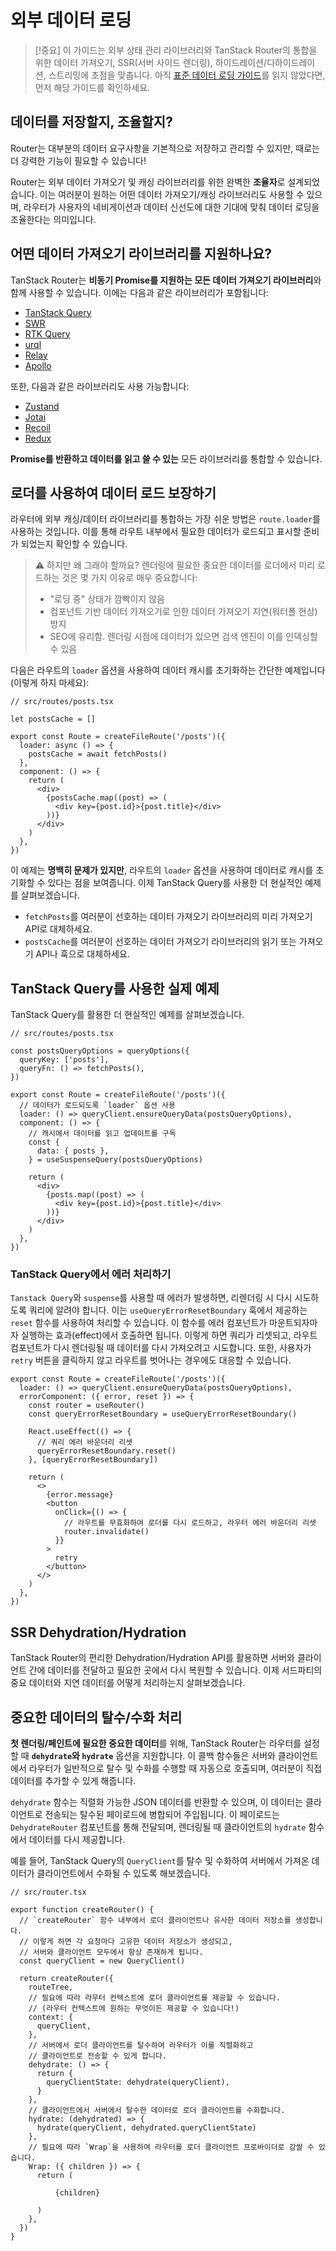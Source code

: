 # 외부 데이터 로딩

> [!중요]
> 이 가이드는 외부 상태 관리 라이브러리와 TanStack Router의 통합을 위한 데이터 가져오기, SSR(서버 사이드 렌더링), 하이드레이션/디하이드레이션, 스트리밍에 초점을 맞춥니다. 아직 [표준 데이터 로딩 가이드](./data-loading.md)를 읽지 않았다면, 먼저 해당 가이드를 확인하세요.


## 데이터를 **저장**할지, **조율**할지?

Router는 대부분의 데이터 요구사항을 기본적으로 저장하고 관리할 수 있지만, 때로는 더 강력한 기능이 필요할 수 있습니다!

Router는 외부 데이터 가져오기 및 캐싱 라이브러리를 위한 완벽한 **조율자**로 설계되었습니다. 이는 여러분이 원하는 어떤 데이터 가져오기/캐싱 라이브러리도 사용할 수 있으며, 라우터가 사용자의 네비게이션과 데이터 신선도에 대한 기대에 맞춰 데이터 로딩을 조율한다는 의미입니다.


## 어떤 데이터 가져오기 라이브러리를 지원하나요?

TanStack Router는 **비동기 Promise를 지원하는 모든 데이터 가져오기 라이브러리**와 함께 사용할 수 있습니다. 이에는 다음과 같은 라이브러리가 포함됩니다:

- [TanStack Query](https://tanstack.com/query/latest/docs/react/overview)
- [SWR](https://swr.vercel.app/)
- [RTK Query](https://redux-toolkit.js.org/rtk-query/overview)
- [urql](https://formidable.com/open-source/urql/)
- [Relay](https://relay.dev/)
- [Apollo](https://www.apollographql.com/docs/react/)

또한, 다음과 같은 라이브러리도 사용 가능합니다:

- [Zustand](https://zustand-demo.pmnd.rs/)
- [Jotai](https://jotai.org/)
- [Recoil](https://recoiljs.org/)
- [Redux](https://redux.js.org/)

**Promise를 반환하고 데이터를 읽고 쓸 수 있는** 모든 라이브러리를 통합할 수 있습니다.


## 로더를 사용하여 데이터 로드 보장하기

라우터에 외부 캐싱/데이터 라이브러리를 통합하는 가장 쉬운 방법은 `route.loader`를 사용하는 것입니다. 이를 통해 라우트 내부에서 필요한 데이터가 로드되고 표시할 준비가 되었는지 확인할 수 있습니다.

> ⚠️ 하지만 왜 그래야 할까요? 렌더링에 필요한 중요한 데이터를 로더에서 미리 로드하는 것은 몇 가지 이유로 매우 중요합니다:
>
> - "로딩 중" 상태가 깜빡이지 않음
> - 컴포넌트 기반 데이터 가져오기로 인한 데이터 가져오기 지연(워터폴 현상) 방지
> - SEO에 유리함. 렌더링 시점에 데이터가 있으면 검색 엔진이 이를 인덱싱할 수 있음

다음은 라우트의 `loader` 옵션을 사용하여 데이터 캐시를 초기화하는 간단한 예제입니다(이렇게 하지 마세요):

```tsx
// src/routes/posts.tsx

let postsCache = []

export const Route = createFileRoute('/posts')({
  loader: async () => {
    postsCache = await fetchPosts()
  },
  component: () => {
    return (
      <div>
        {postsCache.map((post) => (
          <div key={post.id}>{post.title}</div>
        ))}
      </div>
    )
  },
})
```

이 예제는 **명백히 문제가 있지만**, 라우트의 `loader` 옵션을 사용하여 데이터로 캐시를 초기화할 수 있다는 점을 보여줍니다. 이제 TanStack Query를 사용한 더 현실적인 예제를 살펴보겠습니다.

- `fetchPosts`를 여러분이 선호하는 데이터 가져오기 라이브러리의 미리 가져오기 API로 대체하세요.
- `postsCache`를 여러분이 선호하는 데이터 가져오기 라이브러리의 읽기 또는 가져오기 API나 훅으로 대체하세요.


## TanStack Query를 사용한 실제 예제

TanStack Query를 활용한 더 현실적인 예제를 살펴보겠습니다.

```tsx
// src/routes/posts.tsx

const postsQueryOptions = queryOptions({
  queryKey: ['posts'],
  queryFn: () => fetchPosts(),
})

export const Route = createFileRoute('/posts')({
  // 데이터가 로드되도록 `loader` 옵션 사용
  loader: () => queryClient.ensureQueryData(postsQueryOptions),
  component: () => {
    // 캐시에서 데이터를 읽고 업데이트를 구독
    const {
      data: { posts },
    } = useSuspenseQuery(postsQueryOptions)

    return (
      <div>
        {posts.map((post) => (
          <div key={post.id}>{post.title}</div>
        ))}
      </div>
    )
  },
})
```


### TanStack Query에서 에러 처리하기

`Tanstack Query`와 `suspense`를 사용할 때 에러가 발생하면, 리렌더링 시 다시 시도하도록 쿼리에 알려야 합니다. 이는 `useQueryErrorResetBoundary` 훅에서 제공하는 `reset` 함수를 사용하여 처리할 수 있습니다. 이 함수를 에러 컴포넌트가 마운트되자마자 실행하는 효과(effect)에서 호출하면 됩니다. 이렇게 하면 쿼리가 리셋되고, 라우트 컴포넌트가 다시 렌더링될 때 데이터를 다시 가져오려고 시도합니다. 또한, 사용자가 `retry` 버튼을 클릭하지 않고 라우트를 벗어나는 경우에도 대응할 수 있습니다.

```tsx
export const Route = createFileRoute('/posts')({
  loader: () => queryClient.ensureQueryData(postsQueryOptions),
  errorComponent: ({ error, reset }) => {
    const router = useRouter()
    const queryErrorResetBoundary = useQueryErrorResetBoundary()

    React.useEffect(() => {
      // 쿼리 에러 바운더리 리셋
      queryErrorResetBoundary.reset()
    }, [queryErrorResetBoundary])

    return (
      <>
        {error.message}
        <button
          onClick={() => {
            // 라우트를 무효화하여 로더를 다시 로드하고, 라우터 에러 바운더리 리셋
            router.invalidate()
          }}
        >
          retry
        </button>
      </>
    )
  },
})
```


## SSR Dehydration/Hydration

TanStack Router의 편리한 Dehydration/Hydration API를 활용하면 서버와 클라이언트 간에 데이터를 전달하고 필요한 곳에서 다시 복원할 수 있습니다. 이제 서드파티의 중요 데이터와 지연 데이터를 어떻게 처리하는지 살펴보겠습니다.


## 중요한 데이터의 탈수/수화 처리

**첫 렌더링/페인트에 필요한 중요한 데이터**를 위해, TanStack Router는 라우터를 설정할 때 **`dehydrate`와 `hydrate`** 옵션을 지원합니다. 이 콜백 함수들은 서버와 클라이언트에서 라우터가 일반적으로 탈수 및 수화를 수행할 때 자동으로 호출되며, 여러분이 직접 데이터를 추가할 수 있게 해줍니다.

`dehydrate` 함수는 직렬화 가능한 JSON 데이터를 반환할 수 있으며, 이 데이터는 클라이언트로 전송되는 탈수된 페이로드에 병합되어 주입됩니다. 이 페이로드는 `DehydrateRouter` 컴포넌트를 통해 전달되며, 렌더링될 때 클라이언트의 `hydrate` 함수에서 데이터를 다시 제공합니다.

예를 들어, TanStack Query의 `QueryClient`를 탈수 및 수화하여 서버에서 가져온 데이터가 클라이언트에서 수화될 수 있도록 해보겠습니다.

```tsx
// src/router.tsx

export function createRouter() {
  // `createRouter` 함수 내부에서 로더 클라이언트나 유사한 데이터 저장소를 생성합니다.
  // 이렇게 하면 각 요청마다 고유한 데이터 저장소가 생성되고,
  // 서버와 클라이언트 모두에서 항상 존재하게 됩니다.
  const queryClient = new QueryClient()

  return createRouter({
    routeTree,
    // 필요에 따라 라우터 컨텍스트에 로더 클라이언트를 제공할 수 있습니다.
    // (라우터 컨텍스트에 원하는 무엇이든 제공할 수 있습니다!)
    context: {
      queryClient,
    },
    // 서버에서 로더 클라이언트를 탈수하여 라우터가 이를 직렬화하고
    // 클라이언트로 전송할 수 있게 합니다.
    dehydrate: () => {
      return {
        queryClientState: dehydrate(queryClient),
      }
    },
    // 클라이언트에서 서버에서 탈수한 데이터로 로더 클라이언트를 수화합니다.
    hydrate: (dehydrated) => {
      hydrate(queryClient, dehydrated.queryClientState)
    },
    // 필요에 따라 `Wrap`을 사용하여 라우터를 로더 클라이언트 프로바이더로 감쌀 수 있습니다.
    Wrap: ({ children }) => {
      return (
        
          {children}
        
      )
    },
  })
}
```


